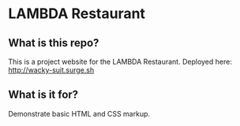 # LAMBDA Restaurant

## What is this repo?

This is a project website for the LAMBDA Restaurant.
Deployed here: http://wacky-suit.surge.sh

## What is it for?

Demonstrate basic HTML and CSS markup.
